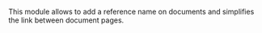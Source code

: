 This module allows to add a reference name on documents and simplifies
the link between document pages.
